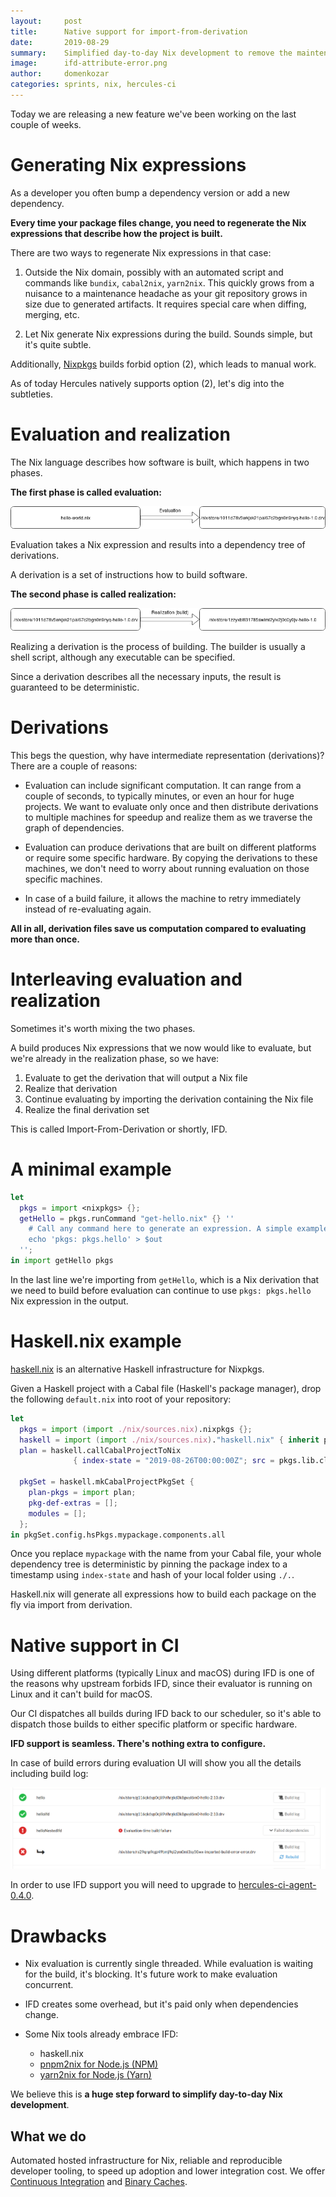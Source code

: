 ```yaml
---
layout:     post
title:      Native support for import-from-derivation
date:       2019-08-29
summary:    Simplified day-to-day Nix development to remove the maintenance overhead
image:      ifd-attribute-error.png
author:     domenkozar
categories: sprints, nix, hercules-ci
---
```


Today we are releasing a new feature we've been working on the last couple of weeks.

# Generating Nix expressions

As a developer you often bump a dependency version or add a new dependency.

**Every time your package files change, you need to regenerate the Nix expressions
that describe how the project is built.**

There are two ways to regenerate Nix expressions in that case:

1. Outside the Nix domain, possibly with an automated script and commands like `bundix`, `cabal2nix`, `yarn2nix`. This quickly grows from a nuisance to a
maintenance headache as your git repository grows in size due to generated artifacts. It requires special care when diffing, merging, etc.

2. Let Nix generate Nix expressions during the build. Sounds simple, but it's quite subtle.

Additionally, [Nixpkgs](https://github.com/NixOS/nixpkgs.git) builds forbid option (2),
which leads to manual work.

As of today Hercules natively supports option (2), let's dig into the subtleties.

# Evaluation and realization

The Nix language describes how software is built, which happens in two phases.

**The first phase is called evaluation:**

![Evaluation](/images/evaluation.png)

Evaluation takes a Nix expression and results into a dependency tree of derivations.

A derivation is a set of instructions how to build software.

**The second phase is called realization:**

![Evaluation](/images/realization.png)

Realizing a derivation is the process of building. The builder is usually a shell script, although any executable can be specified.

Since a derivation describes all the necessary inputs, the result is guaranteed to be deterministic.

# Derivations

This begs the question, why have intermediate representation (derivations)? There are a couple of reasons:

- Evaluation can include significant computation. It can range from a couple of seconds, to typically minutes, or even an hour for huge projects.
  We want to evaluate only once and then distribute derivations to multiple machines for speedup and realize them as we traverse the graph of dependencies.

- Evaluation can produce derivations that are built on different platforms or require some specific hardware.
  By copying the derivations to these machines, we don't need to worry about running evaluation on those specific machines.

- In case of a build failure, it allows the machine to retry immediately instead of re-evaluating again.

**All in all, derivation files save us computation compared to evaluating more than once.**

# Interleaving evaluation and realization

Sometimes it's worth mixing the two phases.

A build produces Nix expressions that we now
would like to evaluate, but we're already in the realization phase, so we have:

1. Evaluate to get the derivation that will output a Nix file
2. Realize that derivation
3. Continue evaluating by importing the derivation containing the Nix file
4. Realize the final derivation set

This is called Import-From-Derivation or shortly, IFD.

# A minimal example

```nix
let
  pkgs = import <nixpkgs> {};
  getHello = pkgs.runCommand "get-hello.nix" {} ''
    # Call any command here to generate an expression. A simple example:
    echo 'pkgs: pkgs.hello' > $out
  '';
in import getHello pkgs
```

In the last line we're importing from `getHello`,
which is a Nix derivation that we need to build
before evaluation can continue to use `pkgs: pkgs.hello` Nix expression
in the output.

# Haskell.nix example

[haskell.nix](https://input-output-hk.github.io/haskell.nix/) is an alternative Haskell infrastructure for Nixpkgs.

Given a Haskell project with a Cabal file (Haskell's package manager),
drop the following `default.nix` into root of your repository:

```nix
let
  pkgs = import (import ./nix/sources.nix).nixpkgs {};
  haskell = import (import ./nix/sources.nix)."haskell.nix" { inherit pkgs; };
  plan = haskell.callCabalProjectToNix
              { index-state = "2019-08-26T00:00:00Z"; src = pkgs.lib.cleanSource ./.;};

  pkgSet = haskell.mkCabalProjectPkgSet {
    plan-pkgs = import plan;
    pkg-def-extras = [];
    modules = [];
  };
in pkgSet.config.hsPkgs.mypackage.components.all
```

Once you replace `mypackage` with the name from your Cabal file,
your whole dependency tree is deterministic by pinning the package index to a timestamp
using `index-state` and hash of your local folder using `./.`.

Haskell.nix will generate all expressions how to build each package on the fly via import from derivation.

# Native support in CI

Using different platforms (typically Linux and macOS) during IFD is one of the reasons
why upstream forbids IFD, since their evaluator is running on Linux and it can't build for macOS.

Our CI dispatches all builds during IFD back to our scheduler, so it's able to dispatch
those builds to either specific platform or specific hardware.

**IFD support is seamless. There's nothing extra to configure.**

In case of build errors during evaluation UI will show you all the details including build log:

![IFD attribute error](/images/ifd-attribute-error.png)

In order to use IFD support you will need to upgrade to [hercules-ci-agent-0.4.0](https://github.com/hercules-ci/hercules-ci-agent/releases/tag/hercules-ci-agent-0.4.0).

# Drawbacks

- Nix evaluation is currently single threaded. While evaluation is waiting for the
  build, it's blocking. It's future work to make evaluation concurrent.

- IFD creates some overhead, but it's paid only when dependencies change.

- Some Nix tools already embrace IFD:
  - haskell.nix
  - [pnpm2nix for Node.js (NPM)](https://github.com/adisbladis/pnpm2nix)
  - [yarn2nix for Node.js (Yarn)](https://github.com/moretea/yarn2nix)

We believe this is **a huge step forward to simplify day-to-day Nix development**.

## What we do

Automated hosted infrastructure for Nix, reliable and reproducible developer tooling, to speed up adoption and lower integration cost.
We offer [Continuous Integration](https://hercules-ci.com) and [Binary Caches](https://cachix.org).
